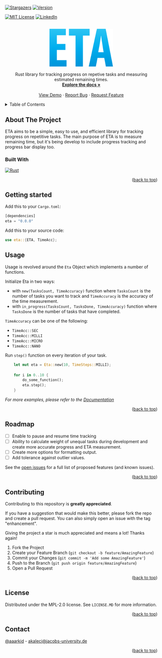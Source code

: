 <a name="readme-top"></a>

<!-- [![Contributors][contributors-shield]][contributors-url] -->
<!-- [![Forks][forks-shield]][forks-url] -->
[![Stargazers][stars-shield]][stars-url]
[![Version][version-shield]][version-url]
<!-- [![Issues][issues-shield]][issues-url] -->
[![MIT License][license-shield]][license-url]
[![LinkedIn][linkedin-shield]][linkedin-url]



<br />
<div align="center">
  <a href="https://github.com/aaarkid/eta">
    <img src="images/logo.png" alt="Logo" width="210" height="">
  </a>

  <p align="center">
    Rust library for tracking progress on repetive tasks and measuring estimated remaining times.
    <br />
    <a href="https://github.com/aaarkid/eta"><strong>Explore the docs »</strong></a>
    <br />
    <br />
    <a href="https://github.com/aaarkid/eta">View Demo</a>
    ·
    <a href="https://github.com/aaarkid/eta/issues">Report Bug</a>
    ·
    <a href="https://github.com/aaarkid/eta/issues">Request Feature</a>
  </p>
</div>



<!-- TABLE OF CONTENTS -->
<details>
  <summary>Table of Contents</summary>
  <ol>
    <li>
      <a href="#about-the-project">About The Project</a>
      <ul>
        <li><a href="#built-with">Built With</a></li>
      </ul>
    </li>
    <li>
      <a href="#getting-started">Getting Started</a>
    </li>
    <li><a href="#usage">Usage</a></li>
    <li><a href="#roadmap">Roadmap</a></li>
    <li><a href="#contributing">Contributing</a></li>
    <li><a href="#license">License</a></li>
    <li><a href="#contact">Contact</a></li>
    <!-- <li><a href="#acknowledgments">Acknowledgments</a></li> -->
  </ol>
</details>



<!-- ABOUT THE PROJECT -->
## About The Project

ETA aims to be a simple, easy to use, and efficient library for tracking progress on repetitive tasks. The main purpose of ETA is to measure remaining time, but it's being develop to include progress tracking and progress bar display too.

### Built With

[![Rust][Rust]][Rust-url]

<p align="right">(<a href="#readme-top">back to top</a>)</p>

<!-- GETTING STARTED -->
## Getting started

Add this to your `Cargo.toml`:
```rust
[dependencies]
eta = "0.0.0"
```

Add this to your source code:
```rust
use eta::{ETA, TimeAcc};
```

<!-- USAGE EXAMPLES -->
## Usage

Usage is revolved around the `Eta` Object which implements a number of functions.

Initialize Eta in two ways:
* with `new(TasksCount, TimeAccuracy)` function where `TasksCount` is the number of tasks you want to track and `TimeAccuracy` is the accuracy of the time measurement.
* with `in_progress(TasksCount, TasksDone, TimeAccuracy)` function where `TasksDone` is the number of tasks that have completed.

`TimeAccuracy` can be one of the following:
* `TimeAcc::SEC`
* `TimeAcc::MILLI`
* `TimeAcc::MICRO`
* `TimeAcc::NANO`

Run `step()` function on every iteration of your task.

```rust
    let mut eta = Eta::new(10, TimeSteps::MILLI);

    for i in 0..10 {
        do_some_function();
        eta.step();
    }
```

_For more examples, please refer to the [Documentation](https://docs.rs/eta/0.0.0/eta/)_

<p align="right">(<a href="#readme-top">back to top</a>)</p>



<!-- ROADMAP -->
## Roadmap

- [ ] Enable to pause and resume time tracking
- [ ] Ability to calculate weight of unequal tasks during development and create more accurate progress and ETA measurement.
- [ ] Create more options for formatting output.
- [ ] Add tolerance against outlier values.

See the [open issues](https://github.com/aaarkid/eta/issues) for a full list of proposed features (and known issues).

<p align="right">(<a href="#readme-top">back to top</a>)</p>



<!-- CONTRIBUTING -->
## Contributing

Contributing to this repository is **greatly appreciated**.

If you have a suggestion that would make this better, please fork the repo and create a pull request. You can also simply open an issue with the tag "enhancement".

Giving the project a star is much appreciated and means a lot! Thanks again!

1. Fork the Project
2. Create your Feature Branch (`git checkout -b feature/AmazingFeature`)
3. Commit your Changes (`git commit -m 'Add some AmazingFeature'`)
4. Push to the Branch (`git push origin feature/AmazingFeature`)
5. Open a Pull Request

<p align="right">(<a href="#readme-top">back to top</a>)</p>



<!-- LICENSE -->
## License

Distributed under the MPL-2.0 license. See `LICENSE.MD` for more information.

<p align="right">(<a href="#readme-top">back to top</a>)</p>



<!-- CONTACT -->
## Contact

[@aaarkid](https://github.com/aaarkid) - akaleci@jacobs-university.de

<p align="right">(<a href="#readme-top">back to top</a>)</p>



<!-- ACKNOWLEDGMENTS 

---None yet---

## Acknowledgments


<p align="right">(<a href="#readme-top">back to top</a>)</p>
-->


<!-- MARKDOWN LINKS & IMAGES -->
<!-- https://www.markdownguide.org/basic-syntax/#reference-style-links -->
[contributors-shield]: https://img.shields.io/github/contributors/aaarkid/eta.svg?style=flat
[contributors-url]: https://github.com/aaarkid/eta/graphs/contributors
[forks-shield]: https://img.shields.io/github/forks/aaarkid/eta.svg?style=flat
[forks-url]: https://github.com/aaarkid/eta/network/members
[version-shield]: https://img.shields.io/crates/v/eta?label=version
[version-url]: https://crates.io/crates/eta
[stars-shield]: https://img.shields.io/github/stars/aaarkid/eta.svg?style=flat
[stars-url]: https://github.com/aaarkid/eta/stargazers
[issues-shield]: https://img.shields.io/github/issues/aaarkid/eta.svg?style=flat
[issues-url]: https://github.com/aaarkid/eta/issues
[license-shield]: https://img.shields.io/github/license/aaarkid/eta.svg?style=flat
[license-url]: https://github.com/aaarkid/eta/blob/master/LICENSE.txt
[linkedin-shield]: https://img.shields.io/badge/-LinkedIn-black.svg?style=flat&logo=linkedin&colorB=555
[linkedin-url]: https://linkedin.com/in/arkid-kaleci
[Rust]: https://img.shields.io/badge/Rust-000000?style=for-the-badge&logo=rust&color=red&logoColor=white
[Rust-url]: https://www.rust-lang.org/
